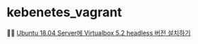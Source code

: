 # kebenetes_vagrant

:woman_factory_worker: [Ubuntu 18.04 Server에 Virtualbox 5.2 headless 버전 설치하기](https://github.com/roykang75/kubernetes_vagrant/blob/master/virtualbox_headless_setup_on_ubuntu_18.04_server.md)  
